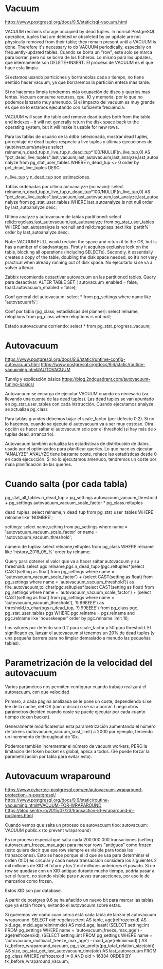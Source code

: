 # Vacuum
https://www.postgresql.org/docs/9.5/static/sql-vacuum.html

VACUUM reclaims storage occupied by dead tuples. In normal PostgreSQL operation, tuples that are deleted or obsoleted by an update are not physically removed from their table; they remain present until a VACUUM is done. Therefore it's necessary to do VACUUM periodically, especially on frequently-updated tables.
Cuando se borra un "row", este solo se marca para borrar, pero no se borra de los ficheros.
Lo mismo para los updates, que internamente son DELETE+INSERT.
El proceso de VACUUM es el que hace esta limpia.

Si estamos usando particiones y borrandolas cada x tiempo, no tiene sentido hacer vacuum, ya que borraremos la partición entera más tarde.

Si no hacemos limpia tendremos más ocupación de disco y queries maś lentas.
Vacuum consume recursos, cpu, IO y memoria, por lo que no podemos lanzarlo muy amenudo.
Si el impacto del vacuum es muy grande es que no lo estamos ejecutando con suficiente frecuencia.

VACUUM will scan the table and remove dead tuples both from the table and indexes – it will not generally return the disk space back to the operating system, but it will make it usable for new rows.

Para las tablas de usuario de la ddbb selecionada, mostrar dead tuples, porcentaje de dead tuples respecto a live tuples y últimas ejecuciones de (auto)vacuum/analyze
select relname,n_dead_tup,n_live_tup,n_dead_tup*100/NULLIF(n_live_tup,0) AS "pct_dead_live_tuples",last_vacuum,last_autovacuum,last_analyze,last_autoanalyze from pg_stat_user_tables WHERE n_dead_tup <> 0 order by pct_dead_live_tuples DESC;

n_live_tup y n_dead_tup son estimaciones.

Tablas ordenadas por ultimo autoanalyze (no vacio):
select relname,n_dead_tup,n_live_tup,n_dead_tup*100/NULLIF(n_live_tup,0) AS "pct_dead_live_tuples",last_vacuum,last_autovacuum,last_analyze,last_autoanalyze from pg_stat_user_tables WHERE last_autoanalyze is not null order by last_autoanalyze desc;

Ultimo analyze y autovacuum de tablas partitioned:
select relid::regclass,last_autovacuum,last_autoanalyze from pg_stat_user_tables WHERE last_autoanalyze is not null and relid::regclass::text like 'partit%' order by last_autoanalyze desc;



Note: VACUUM FULL would reclaim the space and return it to the OS, but is has a number of disadvantages. Firstly it acquires exclusive lock on the table, blocking all operations (including SELECTs). Secondly, it essentially creates a copy of the table, doubling the disk space needed, so it’s not very practical when already running out of disk space.
No ejecutarlo si se va a volver a llenar.


Zabbix recomienda desactivar autovacuum en las partitioned tables.
Query para desactivar:
ALTER TABLE <your partitioned table> SET ( autovacuum_enabled = false, toast.autovacuum_enabled = false);

Conf general del autovacuum:
select * from pg_settings where name like 'autovacuum%';

Conf por tabla (pg_class, estadísticas del planner):
select relname, reloptions from pg_class where reloptions is not null;


Estado autovacuums corriendo:
select * from pg_stat_progress_vacuum;



# Autovacuum
https://www.postgresql.org/docs/9.6/static/runtime-config-autovacuum.html
https://www.postgresql.org/docs/9.6/static/routine-vacuuming.html#AUTOVACUUM

Tunnig y explicación básica
https://blog.2ndquadrant.com/autovacuum-tuning-basics/

Autovacuum se encarga de ejecutar VACUUM cuando es necesario (va llevando una cuenta de las dead tuples).
Las dead tuples se van apuntado en pg_stat_user_tables con cada instrucción.
Cuando ejecutamos analyze se actualiza pg_class

Para tablas grandes debemos bajar el scale_factor (por defecto 0.2). Si no lo hacemos, cuando se ejecute el autovacuum va a ser muy costoso.
Otra opción es hacer saltar el autovacuum solo por el threshold (si hay más de x tuplas dead, arrancarlo).

Autovacuum también actualiza las estadísticas de distribución de datos, usado por el optimizados para planificar queries. Lo que hace es ejecutar "ANALYZE"
ANALYZE tiene bastante coste, rehace las estadísticas desde 0 en cada ejecucción. Si no lo ejecutamos amenudo, tendremos un coste por mala planificación de las queries.


# Cuando salta (por cada tabla)
pg_stat_all_tables.n_dead_tup > pg_settings.autovacuum_vacuum_threshold + pg_settings.autovacuum_vacuum_scale_factor * pg_class.reltuples


dead_tuples:
select relname,n_dead_tup from pg_stat_user_tables WHERE relname like 'NOMBRE';

settings:
select name,setting from pg_settings where name = 'autovacuum_vacuum_scale_factor' or name = 'autovacuum_vacuum_threshold';

número de tuplas:
select relname,reltuples from pg_class WHERE relname like 'history_2018_05_%' order by relname;

Query para obtener el valor que va a hacer saltar autovacuum y su threshold:
select pgc.relname,pgs.n_dead_tup>(pgc.reltuples*(select CAST(setting as float) from pg_settings where name = 'autovacuum_vacuum_scale_factor') + (select CAST(setting as float) from pg_settings where name = 'autovacuum_vacuum_threshold')) as fire_autovacuum,to_char(pgc.reltuples*(select CAST(setting as float) from pg_settings where name = 'autovacuum_vacuum_scale_factor') + (select CAST(setting as float)
from pg_settings where name = 'autovacuum_vacuum_threshold'), '9.99EEEE') as threshold,to_char(pgs.n_dead_tup, '9.99EEEE') from pg_class pgc, pg_stat_user_tables pgs WHERE pgc.relname = pgs.relname and pgc.relname like 'housekeeper' order by pgc.relname limit 10;


Los valores por defecto son 0.2 para scale_factor y 50 para threshold.
El significado es, lanzar el autovacuum si tenemos un 20% de dead tuples (y una pequeña barrera para no limpiar demasiado a menudo las pequeñas tablas).



# Parametrización de la velocidad del autovacuum
Varios parámetros nos permiten configurar cuando trabajo realizará el autovacuum, con que velocidad.

Primero, a cada página analizada se le pone un coste, dependiendo si se lee de la cache, del OS (ram o disco) o se va a borrar.
Luego otros parámetros deciden cuando coste se puede ejecutar por cada cuanto tiempo (token bucket).

Generalmente modificaremos esta parametrización aumentando el número de tokens (autovacuum_vacuum_cost_limit) a 2000 por ejemplo, teniendo un incremento de throughout de 10x.


Podemos también incrementar el número de vacuum workers, PERO la limitación del token bucket es global, aplica a todos.
(Se puede forzar la parametrización por tabla para evitar esto).



# Autovacuum wraparound
https://www.cybertec-postgresql.com/en/autovacuum-wraparound-protection-in-postgresql/
https://www.postgresql.org/docs/9.6/static/routine-vacuuming.html#VACUUM-FOR-WRAPAROUND
https://blog.sentry.io/2015/07/23/transaction-id-wraparound-in-postgres.html

Cuando vemos que salta un proceso de autovacuum tipo:
autovacuum: VACUUM public.x (to prevent wraparound)

Es un proceso especial que salta cada 200.000.000 transaciones (setting autovacuum_freeze_max_age) para marcar rows "antiguos" como frozen (esto quiere decir que ese row siempre es visible para todas las transacciones).
Esto se hace porque el id que se usa para determinar el orden (XID) es circular y cada nueva transaccion considera los siguientes 2 mil millones de XID el futuro y los 2 mil millones anteriores el pasado.
Si un row se quedase con un XID antiguo durante mucho tiempo, podría pasar a ser el futuro, no siendo visible para nuevas transacciones, por eso lo de marcarlos como frozen.

Estos XID son por database.

A partir de postgres 9.6 se ha añadido un nuevo bit para marcar las tablas que ya están frozen, evitando el autovacuum sobre estas.

Si queremos ver como cuan cerca está cada tabla de lanzar el autovacuum wraparound:
SELECT
       oid::regclass::text AS table,
       age(relfrozenxid) AS xid_age,
       mxid_age(relminmxid) AS mxid_age,
       least(
(SELECT setting::int
            FROM    pg_settings
            WHERE   name = 'autovacuum_freeze_max_age') - age(relfrozenxid),
(SELECT setting::int
            FROM    pg_settings
            WHERE   name = 'autovacuum_multixact_freeze_max_age') - mxid_age(relminmxid)
) AS tx_before_wraparound_vacuum,
pg_size_pretty(pg_total_relation_size(oid)) AS size,
pg_stat_get_last_autovacuum_time(oid) AS last_autovacuum
FROM    pg_class
WHERE   relfrozenxid != 0
AND oid > 16384
ORDER BY tx_before_wraparound_vacuum;
